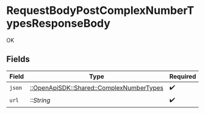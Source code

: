 # RequestBodyPostComplexNumberTypesResponseBody

OK


## Fields

| Field                                                                                 | Type                                                                                  | Required                                                                              | Description                                                                           |
| ------------------------------------------------------------------------------------- | ------------------------------------------------------------------------------------- | ------------------------------------------------------------------------------------- | ------------------------------------------------------------------------------------- |
| `json`                                                                                | [::OpenApiSDK::Shared::ComplexNumberTypes](../../models/shared/complexnumbertypes.md) | :heavy_check_mark:                                                                    | N/A                                                                                   |
| `url`                                                                                 | *::String*                                                                            | :heavy_check_mark:                                                                    | N/A                                                                                   |